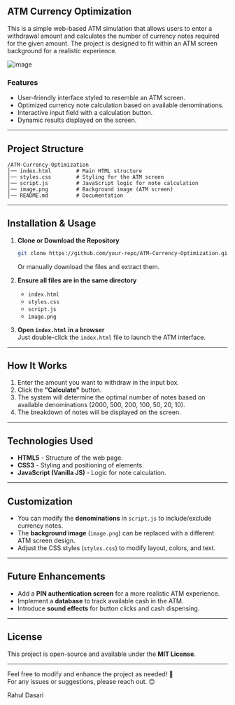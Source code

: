 ## **ATM Currency Optimization**

This is a simple web-based ATM simulation that allows users to enter a withdrawal amount and calculates the number of currency notes required for the given amount. The project is designed to fit within an ATM screen background for a realistic experience.

![image](https://github.com/user-attachments/assets/91cbee17-036a-4b4f-ba9e-40dfe51e8daf)


### **Features**
- User-friendly interface styled to resemble an ATM screen.
- Optimized currency note calculation based on available denominations.
- Interactive input field with a calculation button.
- Dynamic results displayed on the screen.

---

## **Project Structure**
```
/ATM-Currency-Optimization
│── index.html        # Main HTML structure
│── styles.css        # Styling for the ATM screen
│── script.js         # JavaScript logic for note calculation
│── image.png         # Background image (ATM screen)
│── README.md         # Documentation
```

---

## **Installation & Usage**
1. **Clone or Download the Repository**
   ```bash
   git clone https://github.com/your-repo/ATM-Currency-Optimization.git
   ```
   Or manually download the files and extract them.

2. **Ensure all files are in the same directory**  
   - `index.html`
   - `styles.css`
   - `script.js`
   - `image.png`

3. **Open `index.html` in a browser**  
   Just double-click the `index.html` file to launch the ATM interface.

---

## **How It Works**
1. Enter the amount you want to withdraw in the input box.
2. Click the **"Calculate"** button.
3. The system will determine the optimal number of notes based on available denominations (2000, 500, 200, 100, 50, 20, 10).
4. The breakdown of notes will be displayed on the screen.

---

## **Technologies Used**
- **HTML5** - Structure of the web page.
- **CSS3** - Styling and positioning of elements.
- **JavaScript (Vanilla JS)** - Logic for note calculation.

---

## **Customization**
- You can modify the **denominations** in `script.js` to include/exclude currency notes.
- The **background image** (`image.png`) can be replaced with a different ATM screen design.
- Adjust the CSS styles (`styles.css`) to modify layout, colors, and text.

---

## **Future Enhancements**
- Add a **PIN authentication screen** for a more realistic ATM experience.
- Implement a **database** to track available cash in the ATM.
- Introduce **sound effects** for button clicks and cash dispensing.

---

## **License**
This project is open-source and available under the **MIT License**.

---

Feel free to modify and enhance the project as needed! 🚀  
For any issues or suggestions, please reach out. 😊

Rahul Dasari
